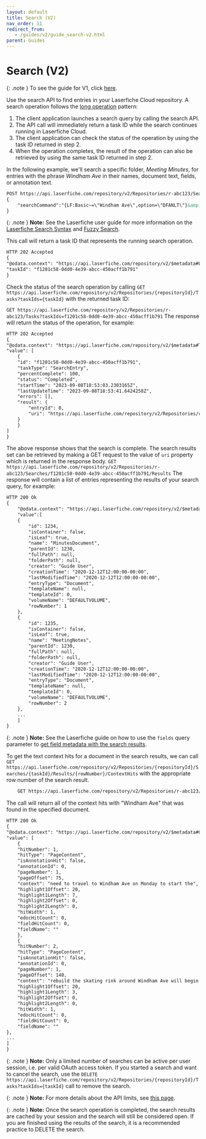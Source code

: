 ```yaml
---
layout: default
title: Search (V2)
nav_order: 11
redirect_from:
   - /guides/v2/guide_search-v2.html
parent: Guides
---
```

<!--Copyright (c) Laserfiche.
Licensed under the MIT License. See LICENSE in the project root for license information.-->

# Search (V2)
{: .note }
To see the guide for V1, click [here](../guide_search.html).

Use the search API to find entries in your Laserfiche Cloud repository.
A search operation follows the [long operation](guide_long-operations-v2.html) pattern:

1. The client application launches a search query by calling the search API.
1. The API call will immediately return a task ID while the search continues running in Laserfiche Cloud.
1. The client application can check the status of the operation by using the task ID returned in step 2.
1. When the operation completes, the result of the operation can also be retrieved by using the same task ID returned in step 2.

In the following example, we'll search a specific folder, *Meeting Minutes*, for entries with the phrase *Windham Ave* in their names, document text, fields, or annotation text.
```xml
POST https://api.laserfiche.com/repository/v2/Repositories/r-abc123/Searches/SearchAsync
{
    "searchCommand":"{LF:Basic~=\"Windham Ave\",option=\"DFANLT\"}&amp;({LF:LOOKIN=\"\\Meeting Minutes\"})"
}
```

{: .note }
**Note:** See the Laserfiche user guide for more information on the [Laserfiche Search Syntax](https://doc.laserfiche.com/laserfiche.documentation/11/userguide/en-us/Default.htm#../Subsystems/client_wa/Content/Search/Advanced/Basic_Search.htm) and [Fuzzy Search](https://doc.laserfiche.com/laserfiche.documentation/en-us/Default.htm#../Subsystems/publicportal/Content/Search_Options_Tab.htm).

This call will return a task ID that represents the running search operation.
```xml
HTTP 202 Accepted
{
"@odata.context": "https://api.laserfiche.com/repository/v2/$metadata#Laserfiche.Repository.StartTaskResponse",
"taskId": "f1201c58-0dd0-4e39-abcc-450acff1b791"
}
```
Check the status of the search operation by calling `GET https://api.laserfiche.com/repository/v2/Repositories/{repositoryId}/Tasks?taskIds={taskId}` with the returned task ID:

`GET https://api.laserfiche.com/repository/v2/Repositories/r-abc123/Tasks?taskIds=f1201c58-0dd0-4e39-abcc-450acff1b791`
The response will return the status of the operation, for example:
```xml
HTTP 202 Accepted
{
"@odata.context": "https://api.laserfiche.com/repository/v2/$metadata#Tasks",
"value": [
    {
    "id": "f1201c58-0dd0-4e39-abcc-450acff1b791",
    "taskType": "SearchEntry",
    "percentComplete": 100,
    "status": "Completed",
    "startTime": "2023-09-08T18:53:03.2303165Z",
    "lastUpdateTime": "2023-09-08T18:53:41.6424258Z",
    "errors": [],
    "result": {
        "entryId": 0,
        "uri": "https://api.laserfiche.com/repository/v2/Repositories/r-abc123/Searches/f1201c58-0dd0-4e39-abcc-450acff1b791/Results"
    }
    }
]
}
```
The above response shows that the search is complete. The search results set can be retrieved by making a GET request to the value of `uri` property which is returned in the response body.
`GET https://api.laserfiche.com/repository/v2/Repositories/r-abc123/Searches/f1201c58-0dd0-4e39-abcc-450acff1b791/Results`
The response will contain a list of entries representing the results of your search query, for example:
```xml
HTTP 200 Ok
{
    "@odata.context": "https://api.laserfiche.com/repository/v2/$metadata#Results",
    "value":[
    {
        "id": 1234,
        "isContainer": false,
        "isLeaf": true,        
        "name": "MinutesDocument",
        "parentId": 1230,
        "fullPath": null,
        "folderPath": null,
        "creator": "Guide User",
        "creationTime": "2020-12-12T12:00:00-00:00",
        "lastModifiedTime": "2020-12-12T12:00:00-00:00",
        "entryType": "Document",
        "templateName": null,
        "templateId": 0,
        "volumeName": "DEFAULTVOLUME",
        "rowNumber": 1
    },
    {
        "id": 1235,
        "isContainer": false,
        "isLeaf": true,        
        "name": "MeetingNotes",
        "parentId": 1230,
        "fullPath": null,
        "folderPath": null,
        "creator": "Guide User",
        "creationTime": "2020-12-12T12:00:00-00:00",
        "lastModifiedTime": "2020-12-12T12:00:00-00:00",
        "entryType": "Document",
        "templateName": null,
        "templateId": 0,
        "volumeName": "DEFAULTVOLUME",
        "rowNumber": 2
    },
    ...
    ]
}
```

{: .note }
**Note:** See the Laserfiche guide on how to use the `fields` query parameter to [get field metadata with the search results](guide_get-folder-listing-v2.html#fields).

To get the text context hits for a document in the search results, we can call `GET https://api.laserfiche.com/repository/v2/Repositories/{repositoryId}/Searches/{taskId}/Results/{rowNumber}/ContextHits` with the appropriate row number of the search result.
```xml
    GET https://api.laserfiche.com/repository/v2/Repositories/r-abc123/Searches/f1201c58-0dd0-4e39-abcc-450acff1b791/Results/18/ContextHits
```
The call will return all of the context hits with "Windham Ave" that was found in the specified document.
```xml
HTTP 200 Ok
{
"@odata.context": "https://api.laserfiche.com/repository/v2/$metadata#Collection(Laserfiche.Repository.SearchContextHit)",
"value": [
    {
    "hitNumber": 1,
    "hitType": "PageContent",
    "isAnnotationHit": false,
    "annotationId": 0,
    "pageNumber": 1,
    "pageOffset": 75,
    "context": "need to travel to Windham Ave on Monday to start the",
    "highlight1Offset": 20,
    "highlight1Length": 7,
    "highlight2Offset": 0,
    "highlight2Length": 0,
    "hitWidth": 1,
    "edocHitCount": 0,
    "fieldHitCount": 0,
    "fieldName": ""
    },
    {
    "hitNumber": 2,
    "hitType": "PageContent",
    "isAnnotationHit": false,
    "annotationId": 0,
    "pageNumber": 1,
    "pageOffset": 140,
    "context": "rebuild the skating rink around Windham Ave will begin after construction",
    "highlight1Offset": 20,
    "highlight1Length": 3,
    "highlight2Offset": 0,
    "highlight2Length": 0,
    "hitWidth": 1,
    "edocHitCount": 0,
    "fieldHitCount": 0,
    "fieldName": ""
},
...
]
}
```

{: .note }
**Note:** Only a limited number of searches can be active per user session, i.e. per valid OAuth access token. If you started a search and want to cancel the search, use the `DELETE https://api.laserfiche.com/repository/v2/Repositories/{repositoryId}/Tasks?taskIds={taskId}` call to remove the search.

{: .note }
**Note:** For more details about the API limits, see [this page](../guide_api-limits.html).

{: .note }
**Note:** Once the search operation is completed, the search results are cached by your session and the search will still be considered open. If you are finished using the results of the search, it is a recommended practice to DELETE the search.